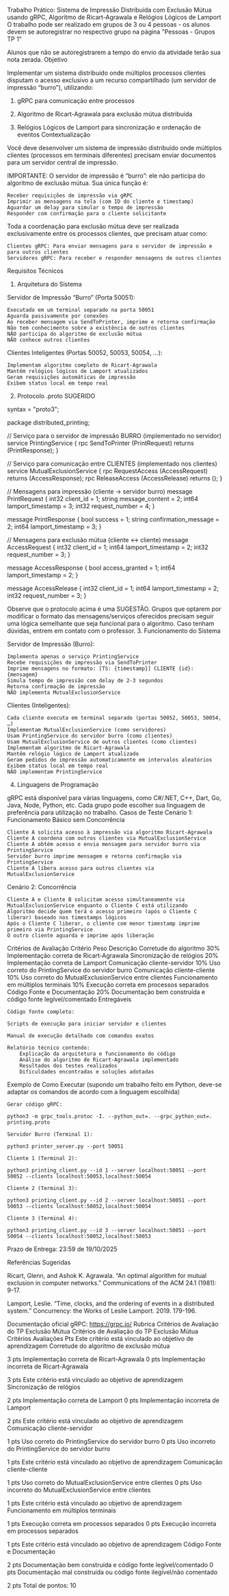Trabalho Prático: Sistema de Impressão Distribuída com Exclusão Mútua usando gRPC, Algoritmo de Ricart-Agrawala e Relógios Lógicos de Lamport
O trabalho pode ser realizado em grupos de 3 ou 4 pessoas - os alunos devem se autoregistrar no respectivo grupo na página "Pessoas - Grupos TP 1"

Alunos que não se autoregistrarem a tempo do envio da atividade terão sua nota zerada.
Objetivo

Implementar um sistema distribuído onde múltiplos processos clientes disputam o acesso exclusivo a um recurso compartilhado (um servidor de impressão “burro”), utilizando:

1. gRPC para comunicação entre processos

2. Algoritmo de Ricart-Agrawala para exclusão mútua distribuída

3. Relógios Lógicos de Lamport para sincronização e ordenação de eventos
Contextualização

Você deve desenvolver um sistema de impressão distribuído onde múltiplos clientes (processos em terminais diferentes) precisam enviar documentos para um servidor central de impressão.

IMPORTANTE: O servidor de impressão é “burro”: ele não participa do algoritmo de exclusão mútua. Sua única função é:

    Receber requisições de impressão via gRPC
    Imprimir as mensagens na tela (com ID do cliente e timestamp)
    Aguardar um delay para simular o tempo de impressão
    Responder com confirmação para o cliente solicitante

Toda a coordenação para exclusão mútua deve ser realizada exclusivamente entre os processos clientes, que precisam atuar como:

    Clientes gRPC: Para enviar mensagens para o servidor de impressão e para outros clientes
    Servidores gRPC: Para receber e responder mensagens de outros clientes

Requisitos Técnicos
1. Arquitetura do Sistema

Servidor de Impressão “Burro” (Porta 50051):

    Executado em um terminal separado na porta 50051
    Aguarda passivamente por conexões
    Ao receber mensagem via SendToPrinter, imprime e retorna confirmação
    Não tem conhecimento sobre a existência de outros clientes
    NÃO participa do algoritmo de exclusão mútua
    NÃO conhece outros clientes

Clientes Inteligentes (Portas 50052, 50053, 50054, …):

    Implementam algoritmo completo de Ricart-Agrawala
    Mantêm relógios lógicos de Lamport atualizados
    Geram requisições automáticas de impressão
    Exibem status local em tempo real

2. Protocolo .proto SUGERIDO

syntax = "proto3";

package distributed_printing;

// Serviço para o servidor de impressão BURRO (implementado no servidor)
service PrintingService {
  rpc SendToPrinter (PrintRequest) returns (PrintResponse);
}

// Serviço para comunicação entre CLIENTES (implementado nos clientes)
service MutualExclusionService {
  rpc RequestAccess (AccessRequest) returns (AccessResponse);
  rpc ReleaseAccess (AccessRelease) returns ();
}

// Mensagens para impressão (cliente -> servidor burro)
message PrintRequest {
  int32 client_id = 1;
  string message_content = 2;
  int64 lamport_timestamp = 3;
  int32 request_number = 4;
}

message PrintResponse {
  bool success = 1;
  string confirmation_message = 2;
  int64 lamport_timestamp = 3;
}

// Mensagens para exclusão mútua (cliente <-> cliente)
message AccessRequest {
  int32 client_id = 1;
  int64 lamport_timestamp = 2;
  int32 request_number = 3;
}

message AccessResponse {
  bool access_granted = 1;
  int64 lamport_timestamp = 2;
}

message AccessRelease {
  int32 client_id = 1;
  int64 lamport_timestamp = 2;
  int32 request_number = 3;
}

Observe que o protocolo acima é uma SUGESTÃO. Grupos que optarem por modificar o formato das mensagens/serviços oferecidos precisam seguir uma lógica semelhante que seja funcional para o algoritmo. Caso tenham dúvidas, entrem em contato com o professor.
3. Funcionamento do Sistema

Servidor de Impressão (Burro):

    Implementa apenas o serviço PrintingService
    Recebe requisições de impressão via SendToPrinter
    Imprime mensagens no formato: [TS: {timestamp}] CLIENTE {id}: {mensagem}
    Simula tempo de impressão com delay de 2-3 segundos
    Retorna confirmação de impressão
    NÃO implementa MutualExclusionService

Clientes (Inteligentes):

    Cada cliente executa em terminal separado (portas 50052, 50053, 50054, …)
    Implementam MutualExclusionService (como servidores)
    Usam PrintingService do servidor burro (como clientes)
    Usam MutualExclusionService de outros clientes (como clientes)
    Implementam algoritmo de Ricart-Agrawala
    Mantêm relógio lógico de Lamport atualizado
    Geram pedidos de impressão automaticamente em intervalos aleatórios
    Exibem status local em tempo real
    NÃO implementam PrintingService

4. Linguagens de Programação

gRPC está disponível para várias linguagens, como C#/.NET, C++, Dart, Go, Java, Node, Python, etc. Cada grupo pode escolher sua linguagem de preferência para utilização no trabalho.
Casos de Teste
Cenário 1: Funcionamento Básico sem Concorrência

    Cliente A solicita acesso à impressão via algoritmo Ricart-Agrawala
    Cliente A coordena com outros clientes via MutualExclusionService
    Cliente A obtém acesso e envia mensagem para servidor burro via PrintingService
    Servidor burro imprime mensagem e retorna confirmação via PrintingService
    Cliente A libera acesso para outros clientes via MutualExclusionService

Cenário 2: Concorrência

    Cliente A e Cliente B solicitam acesso simultaneamente via MutualExclusionService enquanto o Cliente C está utilizando 
    Algoritmo decide quem terá o acesso primeiro (após o Cliente C liberar) baseado nos timestamps lógicos
    Após o Cliente C liberar, o cliente com menor timestamp imprime primeiro via PrintingService
    O outro cliente aguarda e imprime após liberação

Critérios de Avaliação
Critério 	Peso 	Descrição
Corretude do algoritmo 	30% 	Implementação correta de Ricart-Agrawala
Sincronização de relógios 	20% 	Implementação correta de Lamport
Comunicação cliente-servidor 	10% 	Uso correto do PrintingService do servidor burro
Comunicação cliente-cliente 	10% 	Uso correto do MutualExclusionService entre clientes
Funcionamento em múltiplos terminais 	10% 	Execução correta em processos separados
Código Fonte e Documentação 	20% 	Documentação bem construída e código fonte legível/comentado
Entregáveis

    Código fonte completo:

    Scripts de execução para iniciar servidor e clientes

    Manual de execução detalhado com comandos exatos

    Relatório técnico contendo:
        Explicação da arquitetura e funcionamento do código
        Análise do algoritmo de Ricart-Agrawala implementado
        Resultados dos testes realizados
        Dificuldades encontradas e soluções adotadas

Exemplo de Como Executar (supondo um trabalho feito em Python, deve-se adaptar os comandos de acordo com a linguagem escolhida)

    Gerar código gRPC:

    python3 -m grpc_tools.protoc -I. --python_out=. --grpc_python_out=. printing.proto

    Servidor Burro (Terminal 1):

    python3 printer_server.py --port 50051

    Cliente 1 (Terminal 2):

    python3 printing_client.py --id 1 --server localhost:50051 --port 50052 --clients localhost:50053,localhost:50054

    Cliente 2 (Terminal 3):

    python3 printing_client.py --id 2 --server localhost:50051 --port 50053 --clients localhost:50052,localhost:50054

    Cliente 3 (Terminal 4):

    python3 printing_client.py --id 3 --server localhost:50051 --port 50054 --clients localhost:50052,localhost:50053

Prazo de Entrega: 23:59 de  19/10/2025

Referências Sugeridas

Ricart, Glenn, and Ashok K. Agrawala. “An optimal algorithm for mutual exclusion in computer networks.” Communications of the ACM 24.1 (1981): 9-17.

Lamport, Leslie. “Time, clocks, and the ordering of events in a distributed system.” Concurrency: the Works of Leslie Lamport. 2019. 179-196.

Documentação oficial gRPC: https://grpc.io/
Rubrica
Critérios de Avaliação do TP Exclusão Mútua
Critérios de Avaliação do TP Exclusão Mútua
Critérios 	Avaliações 	Pts
Este critério está vinculado ao objetivo de aprendizagem Corretude do algoritmo de exclusão mútua
	
3 pts Implementação correta de Ricart-Agrawala
0 pts Implementação incorreta de Ricart-Agrawala
	
3 pts
Este critério está vinculado ao objetivo de aprendizagem Sincronização de relógios
	
2 pts Implementação correta de Lamport
0 pts Implementação incorreta de Lamport
	
2 pts
Este critério está vinculado ao objetivo de aprendizagem Comunicação cliente-servidor
	
1 pts Uso correto do PrintingService do servidor burro
0 pts Uso incorreto do PrintingService do servidor burro
	
1 pts
Este critério está vinculado ao objetivo de aprendizagem Comunicação cliente-cliente
	
1 pts Uso correto do MutualExclusionService entre clientes
0 pts Uso incorreto do MutualExclusionService entre clientes
	
1 pts
Este critério está vinculado ao objetivo de aprendizagem Funcionamento em múltiplos terminais
	
1 pts Execução correta em processos separados
0 pts Execução incorreta em processos separados
	
1 pts
Este critério está vinculado ao objetivo de aprendizagem Código Fonte e Documentação
	
2 pts Documentação bem construída e código fonte legível/comentado
0 pts Documentação mal construída ou código fonte ilegível/não comentado
	
2 pts
Total de pontos: 10 